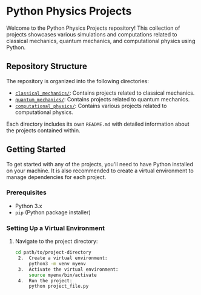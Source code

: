 # Python Physics Projects

Welcome to the Python Physics Projects repository! This collection of projects showcases various simulations and computations related to classical mechanics, quantum mechanics, and computational physics using Python.

## Repository Structure

The repository is organized into the following directories:

- [`classical_mechanics/`](classical_mechanics/): Contains projects related to classical mechanics.
- [`quantum_mechanics/`](quantum_mechanics/): Contains projects related to quantum mechanics.
- [`computational_physics/`](computational_physics/): Contains various projects related to computational physics.

Each directory includes its own `README.md` with detailed information about the projects contained within.

## Getting Started

To get started with any of the projects, you'll need to have Python installed on your machine. It is also recommended to create a virtual environment to manage dependencies for each project.

### Prerequisites

- Python 3.x
- `pip` (Python package installer)

### Setting Up a Virtual Environment

1. Navigate to the project directory:
   ```bash
   cd path/to/project-directory
	2.	Create a virtual environment:
		python3 -m venv myenv
	3.	Activate the virtual environment:
		source myenv/bin/activate
	4.	Run the project:
		python project_file.py
